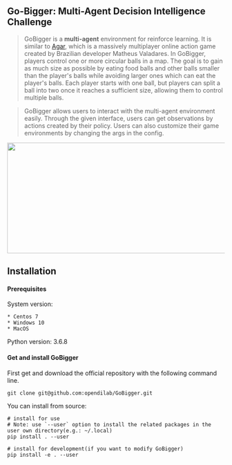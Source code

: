 ## Go-Bigger: Multi-Agent Decision Intelligence Challenge

> GoBigger is a **multi-agent** environment for reinforce learning. It is similar to [Agar](https://agar.io/), which is a massively multiplayer online action game created by Brazilian developer Matheus Valadares. In GoBigger, players control one or more circular balls in a map. The goal is to gain as much size as possible by eating food balls and other balls smaller than the player's balls while avoiding larger ones which can eat the player's balls. Each player starts with one ball, but players can split a ball into two once it reaches a sufficient size, allowing them to control multiple balls.

> GoBigger allows users to interact with the multi-agent environment easily. Through the given interface, users can get observations by actions created by their policy. Users can also customize their game environments by changing the args in the config.

<div align=center><img width = '640' height ='256' src ="https://github.com/opendilab/GoBigger/blob/main/images/overview.gif"/></div>

## Installation

#### Prerequisites

System version:

    * Centos 7
    * Windows 10
    * MacOS 

Python version: 3.6.8

#### Get and install GoBigger

First get and download the official repository with the following command line.

```
git clone git@github.com:opendilab/GoBigger.git
```

You can install from source:

```
# install for use
# Note: use `--user` option to install the related packages in the user own directory(e.g.: ~/.local)
pip install . --user
     
# install for development(if you want to modify GoBigger)
pip install -e . --user
```


